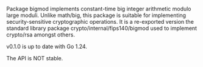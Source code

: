 Package bigmod implements constant-time big integer arithmetic modulo large
moduli. Unlike math/big, this package is suitable for implementing
security-sensitive cryptographic operations. It is a re-exported version the
standard library package crypto/internal/fips140/bigmod used to implement
crypto/rsa amongst others.

v0.1.0 is up to date with Go 1.24.

The API is NOT stable.
